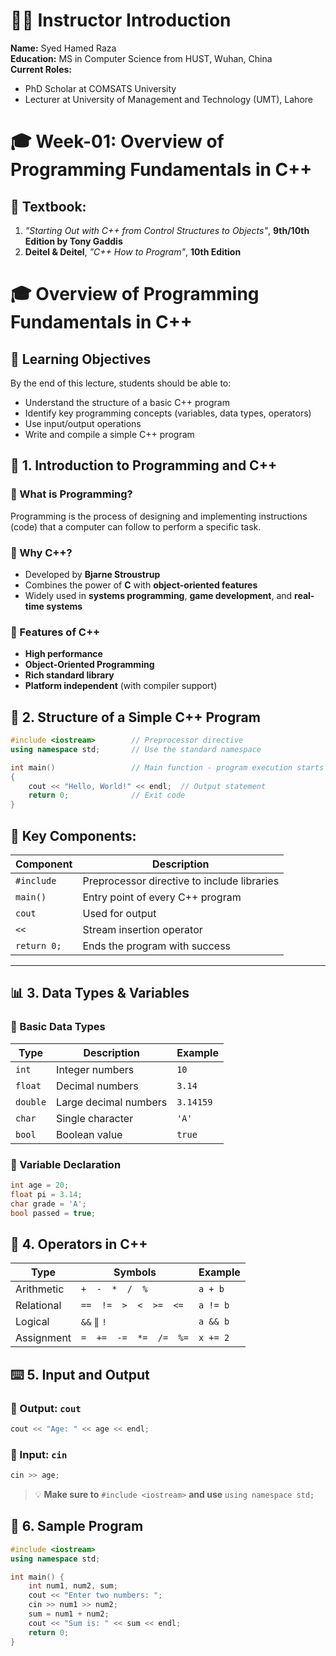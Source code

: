 # 👨‍🏫 Instructor Introduction

**Name:** Syed Hamed Raza  
**Education:** MS in Computer Science from HUST, Wuhan, China  
**Current Roles:**  
- PhD Scholar at COMSATS University  
- Lecturer at University of Management and Technology (UMT), Lahore  

# 🎓 Week-01: Overview of Programming Fundamentals in C++

## 📘 Textbook:
1. *"Starting Out with C++ from Control Structures to Objects"*, **9th/10th
Edition by Tony Gaddis** 
2. **Deitel & Deitel**, *"C++ How to Program"*, **10th Edition** 

# 🎓 Overview of Programming Fundamentals in C++

## 🎯 Learning Objectives

By the end of this lecture, students should be able to:

- Understand the structure of a basic C++ program  
- Identify key programming concepts (variables, data types, operators)  
- Use input/output operations  
- Write and compile a simple C++ program  

## 🧠 1. Introduction to Programming and C++

### 🔹 What is Programming?
Programming is the process of designing and implementing instructions (code) that a computer can follow to perform a specific task.

### 🔹 Why C++?
- Developed by **Bjarne Stroustrup**  
- Combines the power of **C** with **object-oriented features**  
- Widely used in **systems programming**, **game development**, and **real-time systems**

### 🔹 Features of C++
- **High performance**  
- **Object-Oriented Programming**  
- **Rich standard library**  
- **Platform independent** (with compiler support)

## 🧱 2. Structure of a Simple C++ Program

```cpp
#include <iostream>        // Preprocessor directive
using namespace std;       // Use the standard namespace

int main()                 // Main function - program execution starts here
{
    cout << "Hello, World!" << endl;  // Output statement
    return 0;              // Exit code
}
```
## 📌 Key Components:

| Component    | Description                                |
|--------------|--------------------------------------------|
| `#include`   | Preprocessor directive to include libraries |
| `main()`     | Entry point of every C++ program            |
| `cout`       | Used for output                             |
| `<<`         | Stream insertion operator                   |
| `return 0;`  | Ends the program with success               |
---
## 📊 3. Data Types & Variables

### 🔹 Basic Data Types

| Type     | Description             | Example   |
|----------|-------------------------|-----------|
| `int`    | Integer numbers         | `10`      |
| `float`  | Decimal numbers         | `3.14`    |
| `double` | Large decimal numbers   | `3.14159` |
| `char`   | Single character        | `'A'`     |
| `bool`   | Boolean value           | `true`    |
### 🔹 Variable Declaration

```cpp
int age = 20;
float pi = 3.14;
char grade = 'A';
bool passed = true;
```
## 🧮 4. Operators in C++

| Type        | Symbols                  | Example   |
|-------------|--------------------------|-----------|
| Arithmetic  | `+  -  *  /  %`           | `a + b`   |
| Relational  | `==  !=  >  <  >=  <=`    | `a != b`  |
| Logical     | `&&`  &#8741;  `!`             | `a && b`  |
| Assignment  | `=  +=  -=  *=  /=  %=`   | `x += 2`  |

## ⌨️ 5. Input and Output

### 🔹 Output: `cout`

```cpp
cout << "Age: " << age << endl;
```
### 🔹 Input: `cin`
```cpp
cin >> age;
```
> 💡 **Make sure to** `#include <iostream>` **and use** `using namespace std;`
## 🧩 6. Sample Program

```cpp
#include <iostream>
using namespace std;

int main() {
    int num1, num2, sum;
    cout << "Enter two numbers: ";
    cin >> num1 >> num2;
    sum = num1 + num2;
    cout << "Sum is: " << sum << endl;
    return 0;
}
```

